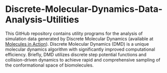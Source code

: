 # Discrete-Molecular-Dynamics-Data-Analysis-Utilities
This GitHub repository contains utility programs for the analysis of simulation data generated by Discrete Molecular Dynamics (available at [Molecules in Action](https://www.moleculesinaction.com/pdmd.html)).
Discrete Molecular Dynamics (DMD) is a unique molecular dynamics algorithm with significantly improved computational efficiency. Briefly, DMD utilizes discrete step potential functions and collision-driven dynamics to achieve rapid and comprehensive sampling of the conformational space of biomolecules.
